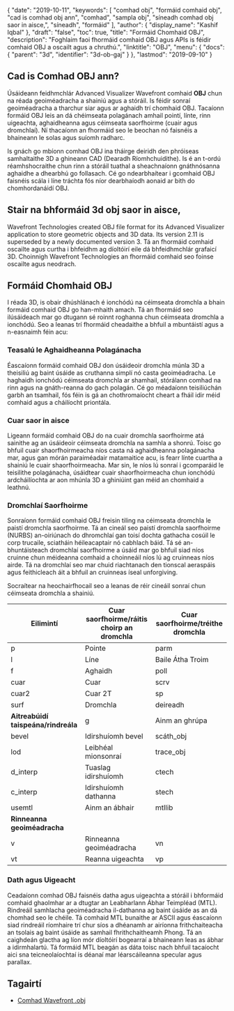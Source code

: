 {
  "date": "2019-10-11",
  "keywords": [
"comhad obj",
"formáid comhaid obj",
"cad is comhad obj ann",
"comhad",
"sampla obj",
"síneadh comhad obj saor in aisce,",
"síneadh",
"formáid"
],
  "author": {
    "display_name": "Kashif Iqbal"
},
  "draft": "false",
  "toc": true,
  "title": "Formáid Chomhaid OBJ",
  "description": "Foghlaim faoi fhormáid comhaid OBJ agus APIs is féidir comhaid OBJ a oscailt agus a chruthú.",
  "linktitle": "OBJ",
  "menu": {
    "docs": {
      "parent": "3d",
      "identifier": "3d-ob-gaj"
}
},
  "lastmod": "2019-09-10"
}

## Cad is Comhad OBJ ann?

Úsáideann feidhmchlár Advanced Visualizer Wavefront comhaid **OBJ** chun na réada geoiméadracha a shainiú agus a stóráil. Is féidir sonraí geoiméadracha a tharchur siar agus ar aghaidh trí chomhaid OBJ. Tacaíonn formáid OBJ leis an dá chéimseata polagánach amhail pointí, línte, rinn uigeachta, aghaidheanna agus céimseata saorfhoirme (cuair agus dromchlaí). Ní thacaíonn an fhormáid seo le beochan nó faisnéis a bhaineann le solas agus suíomh radharc.

Is gnách go mbíonn comhad OBJ ina tháirge deiridh den phróiseas samhaltaithe 3D a ghineann CAD (Dearadh Ríomhchuidithe). Is é an t-ordú réamhshocraithe chun rinn a stóráil tuathal a sheachnaíonn gnáthnósanna aghaidhe a dhearbhú go follasach. Cé go ndearbhaítear i gcomhaid OBJ faisnéis scála i líne tráchta fós níor dearbhaíodh aonaid ar bith do chomhordanáidí OBJ.

## Stair na bhformáid 3d obj saor in aisce,

Wavefront Technologies created OBJ file format for its Advanced Visualizer application to store geometric objects and 3D data. Its version 2.11 is superseded by a newly documented version 3. Tá an fhormáid comhaid oscailte agus curtha i bhfeidhm ag díoltóirí eile dá bhfeidhmchlár grafaicí 3D. Choinnigh Wavefront Technologies an fhormáid comhaid seo foinse oscailte agus neodrach.

## Formáid Chomhaid OBJ

I réada 3D, is obair dhúshlánach é ionchódú na céimseata dromchla a bhain formáid comhaid OBJ go han-mhaith amach. Tá an fhormáid seo ilúsáideach mar go dtugann sé roinnt roghanna chun céimseata dromchla a ionchódú. Seo a leanas trí fhormáid cheadaithe a bhfuil a mbuntáistí agus a n-easnaimh féin acu:

### Teasalú le Aghaidheanna Polagánacha

Éascaíonn formáid comhaid OBJ don úsáideoir dromchla múnla 3D a theisiliú ag baint úsáide as cruthanna simplí nó casta geoiméadracha. Le haghaidh ionchódú céimseata dromchla ar shamhail, stórálann comhad na rinn agus na gnáth-reanna do gach polagán. Cé go méadaíonn teisiliúchán garbh an tsamhail, fós féin is gá an chothromaíocht cheart a fháil idir méid comhaid agus a cháilíocht priontála.

### Cuar saor in aisce

Ligeann formáid comhaid OBJ do na cuair dromchla saorfhoirme atá sainithe ag an úsáideoir céimseata dromchla na samhla a shonrú. Toisc go bhfuil cuair shaorfhoirmeacha níos casta ná aghaidheanna polagánacha mar, agus gan mórán paraiméadair matamaitice acu, is fearr línte cuartha a shainiú le cuair shaorfhoirmeacha. Mar sin, le níos lú sonraí i gcomparáid le teisilithe polagánacha, úsáidtear cuair shaorfhoirmeacha chun ionchódú ardcháilíochta ar aon mhúnla 3D a ghiniúint gan méid an chomhaid a leathnú.

### Dromchlaí Saorfhoirme

Sonraíonn formáid comhaid OBJ freisin tiling na céimseata dromchla le paistí dromchla saorfhoirme. Tá an cineál seo paistí dromchla saorfhoirme (NURBS) an-oiriúnach do dhromchlaí gan toisí dochta gathacha cosúil le corp trucaile, sciatháin héileacaptair nó cabhlach báid. Tá sé an-bhuntáisteach dromchlaí saorfhoirme a úsáid mar go bhfuil siad níos cruinne chun méideanna comhaid a choinneáil níos lú ag cruinneas níos airde. Tá na dromchlaí seo mar chuid riachtanach den tionscal aeraspáis agus feithicleach áit a bhfuil an cruinneas íseal unforgiving.

Socraítear na heochairfhocail seo a leanas de réir cineáil sonraí chun céimseata dromchla a shainiú.


| Eilimintí | Cuar saorfhoirme/ráitis choirp an dromchla | Cuar saorfhoirme/tréithe dromchla
---|---|---|
|p|Pointe|parm|Luachanna paraiméadair|céim|Céim
|l|Líne|Baile Átha Troim|Lúb scamhadh seachtrach|bmat|Bun-mhitrís
|f|Aghaidh|poll|Lúb scamhadh istigh|céim|Méid na céime
|cuar|Cuar|scrv|Cuar speisialta|ctype|Cuar nó cineál dromchla
|cuar2|Cuar 2T|sp|Pointe speisialta|**Nascacht agus Grúpáil dromchlaí**
|surf|Dromchla|deireadh|Ráiteas deiridh|con|ceangal
|**Aitreabúidí taispeána/rindreála**|g|Ainm an ghrúpa
|bevel|Idirshuíomh bevel|scáth_obj|Teilgin scáth|s|Grúpa smúdála
|lod|Leibhéal mionsonraí|trace_obj|Rianú gatha|mg|Grúpa cumasc
|d_interp|Tuaslag idirshuíomh|ctech|Teicníc comhfhogasú cuar|o|Ainm an ábhair
|c_interp|Idirshuíomh dathanna|stech|Teicníc comhfhogasú dromchla|
|usemtl|Ainm an ábhair|mtllib|Leabharlann ábhair|
|**Rinneanna geoiméadracha** |
|v|Rinneanna geoiméadracha|vn|Gnormáltaí rinn|
|vt|Reanna uigeachta|vp|Rinneoga spáis pharaiméadar|

### Dath agus Uigeacht

Ceadaíonn comhad OBJ faisnéis datha agus uigeachta a stóráil i bhformáid comhaid ghaolmhar ar a dtugtar an Leabharlann Ábhar Teimpléad (MTL). Rindreáil samhlacha geoiméadracha il-dathanna ag baint úsáide as an dá chomhad seo le chéile. Tá comhaid MTL bunaithe ar ASCII agus éascaíonn siad rindreáil ríomhaire trí chur síos a dhéanamh ar airíonna frithchaiteacha an tsolais ag baint úsáide as samhail fhrithchaitheamh Phong. Tá an caighdeán glactha ag líon mór díoltóirí bogearraí a bhaineann leas as ábhar a idirmhalartú. Tá formáid MTL beagán as dáta toisc nach bhfuil tacaíocht aici sna teicneolaíochtaí is déanaí mar léarscáileanna specular agus parallax.

## Tagairtí

* [Comhad Wavefront .obj]( https://en.wikipedia.org/wiki/Wavefront_.obj_file)


